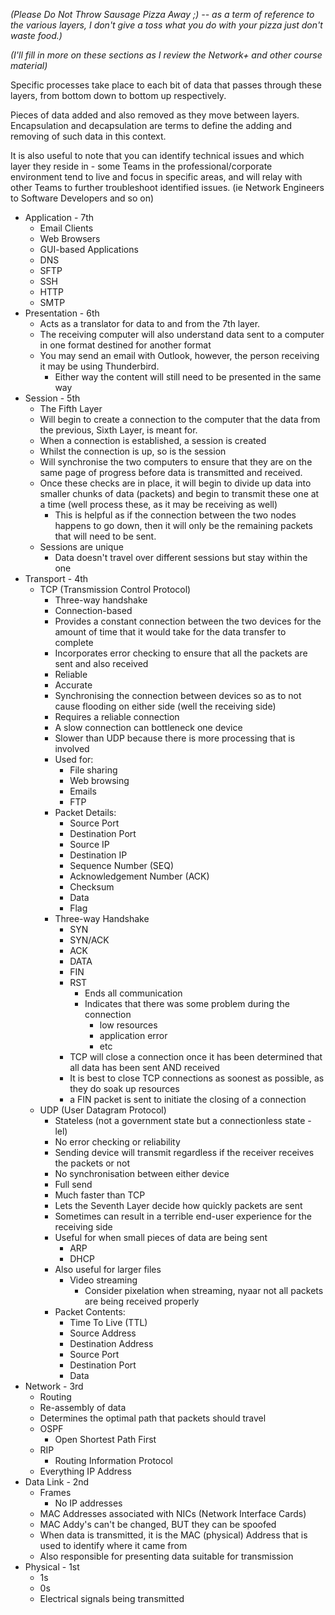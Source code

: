 *(Please Do Not Throw Sausage Pizza Away ;) -- as a term of reference to the various layers, I don't give a toss what you do with your pizza just don't waste food.)*

*(I'll fill in more on these sections as I review the Network+ and other course material)*

Specific processes take place to each bit of data that passes through these layers, from bottom down to bottom up respectively.

Pieces of data added and also removed as they move between layers. 
Encapsulation and decapsulation are terms to define the adding and removing of such data in this context. 

It is also useful to note that you can identify technical issues and which layer they reside in - some Teams in the professional/corporate environment tend to live and focus in specific areas, and will relay with other Teams to further troubleshoot identified issues. (ie Network Engineers to Software Developers and so on)

- Application - 7th
	- Email Clients
	- Web Browsers
	- GUI-based Applications
	- DNS
	- SFTP
	- SSH
	- HTTP
	- SMTP
- Presentation - 6th
	- Acts as a translator for data to and from the 7th layer. 
	- The receiving computer will also understand data sent to a computer in one format destined for another format
	- You may send an email with Outlook, however, the person receiving it may be using Thunderbird. 
		- Either way the content will still need to be presented in the same way
- Session - 5th
	- The Fifth Layer
	- Will begin to create a connection to the computer that the data from the previous, Sixth Layer, is meant for.
	- When a connection is established, a session is created
	- Whilst the connection is up, so is the session
	- Will synchronise the two computers to ensure that they are on the same page of progress before data is transmitted and received. 
	- Once these checks are in place, it will begin to divide up data into smaller chunks of data (packets) and begin to transmit these one at a time (well process these, as it may be receiving as well)
		- This is helpful as if the connection between the two nodes happens to go down, then it will only be the remaining packets that will need to be sent. 
	- Sessions are unique
		- Data doesn't travel over different sessions but stay within the one
- Transport - 4th
	- TCP (Transmission Control Protocol)
		- Three-way handshake
		- Connection-based
		- Provides a constant connection between the two devices for the amount of time that it would take for the data transfer to complete
		- Incorporates error checking to ensure that all the packets are sent and also received
		- Reliable
		- Accurate
		- Synchronising the connection between devices so as to not cause flooding on either side (well the receiving side) 
		- Requires a reliable connection
		- A slow connection can bottleneck one device
		- Slower than UDP because there is more processing that is involved
		- Used for:
			- File sharing
			- Web browsing
			- Emails
			- FTP
		- Packet Details:
			- Source Port
			- Destination Port
			- Source IP
			- Destination IP
			- Sequence Number (SEQ)
			- Acknowledgement Number (ACK)
			- Checksum
			- Data
			- Flag
		- Three-way Handshake
			- SYN
			- SYN/ACK
			- ACK
			- DATA
			- FIN
			- RST
				- Ends all communication
				- Indicates that there was some problem during the connection
					- low resources
					- application error
					- etc
			- TCP will close a connection once it has been determined that all data has been sent AND received
			- It is best to close TCP connections as soonest as possible, as they do soak up resources
			- a FIN packet is sent to initiate the closing of a connection
	- UDP (User Datagram Protocol)
		- Stateless (not a government state but a connectionless state - lel)
		- No error checking or reliability
		- Sending device will transmit regardless if the receiver receives the packets or not
		- No synchronisation between either device
		- Full send
		- Much faster than TCP
		- Lets the Seventh Layer decide how quickly packets are sent
		- Sometimes can result in a terrible end-user experience for the receiving side
		- Useful for when small pieces of data are being sent
			- ARP 
			- DHCP
		- Also useful for larger files
			- Video streaming
				- Consider pixelation when streaming, nyaar not all packets are being received properly
		- Packet Contents:
			- Time To Live (TTL)
			- Source Address
			- Destination Address
			- Source Port
			- Destination Port
			- Data	
- Network - 3rd
	- Routing
	- Re-assembly of data
	- Determines the optimal path that packets should travel
	- OSPF
		- Open Shortest Path First
	- RIP
		- Routing Information Protocol
	- Everything IP Address
- Data Link - 2nd
	- Frames
		- No IP addresses
	- MAC Addresses associated with NICs (Network Interface Cards)
	- MAC Addy's can't be changed, BUT they can be spoofed
	- When data is transmitted, it is the MAC (physical) Address that is used to identify where it came from
	- Also responsible for presenting data suitable for transmission
- Physical - 1st
	- 1s 
	- 0s
	- Electrical signals being transmitted